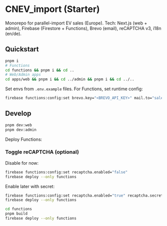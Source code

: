 # CNEV_import (Starter)

Monorepo for parallel-import EV sales (Europe). Tech: Next.js (web + admin), Firebase (Firestore + Functions), Brevo (email), reCAPTCHA v3, i18n (en/de).

## Quickstart

```bash
pnpm i
# Functions
cd functions && pnpm i && cd ..
# Web/Admin apps
cd apps/web && pnpm i && cd ../admin && pnpm i && cd ../..
```

Set envs from `.env.example` files. For Functions, set runtime config:

```bash
firebase functions:config:set brevo.key="<BREVO_API_KEY>" mail.to="sales@yourdomain.eu" cors.origin="https://your-web.vercel.app,https://your-admin.vercel.app" recaptcha.secret="<RECAPTCHA_V3_SECRET>" recaptcha.threshold="0.5"
```

## Develop

```bash
pnpm dev:web
pnpm dev:admin
```

Deploy Functions:

### Toggle reCAPTCHA (optional)

Disable for now:
```bash
firebase functions:config:set recaptcha.enabled="false"
firebase deploy --only functions
```

Enable later with secret:
```bash
firebase functions:config:set recaptcha.enabled="true" recaptcha.secret="<RECAPTCHA_V3_SECRET>" recaptcha.threshold="0.5"
firebase deploy --only functions
```


```bash
cd functions
pnpm build
firebase deploy --only functions
```
